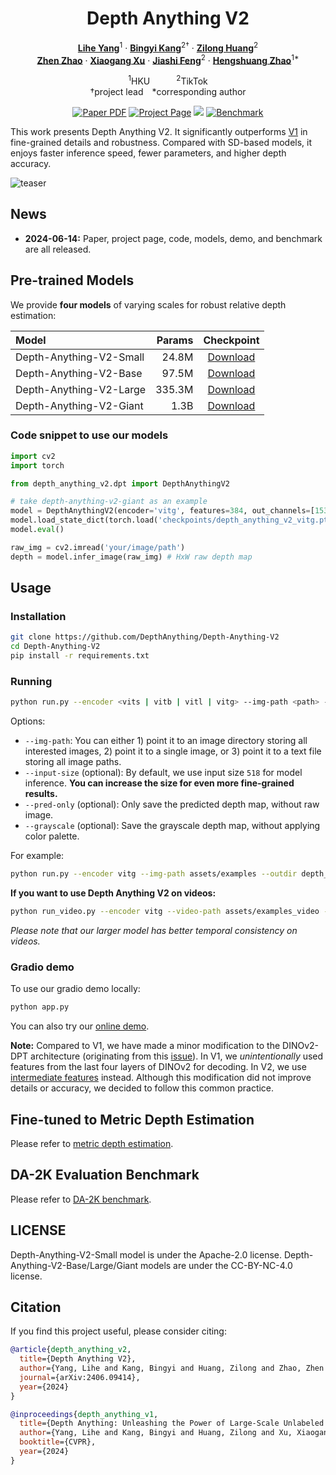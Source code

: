 <div align="center">
<h1>Depth Anything V2</h1>

[**Lihe Yang**](https://liheyoung.github.io/)<sup>1</sup> · [**Bingyi Kang**](https://bingykang.github.io/)<sup>2&dagger;</sup> · [**Zilong Huang**](http://speedinghzl.github.io/)<sup>2</sup>
<br>
[**Zhen Zhao**](http://zhaozhen.me/) · [**Xiaogang Xu**](https://xiaogang00.github.io/) · [**Jiashi Feng**](https://sites.google.com/site/jshfeng/)<sup>2</sup> · [**Hengshuang Zhao**](https://hszhao.github.io/)<sup>1*</sup>

<sup>1</sup>HKU&emsp;&emsp;&emsp;<sup>2</sup>TikTok
<br>
&dagger;project lead&emsp;*corresponding author

<a href="https://arxiv.org/abs/2406.09414"><img src='https://img.shields.io/badge/arXiv-Depth Anything V2-red' alt='Paper PDF'></a>
<a href='https://depth-anything-v2.github.io'><img src='https://img.shields.io/badge/Project_Page-Depth Anything V2-green' alt='Project Page'></a>
<a href='https://huggingface.co/spaces/depth-anything/Depth-Anything-V2'><img src='https://img.shields.io/badge/%F0%9F%A4%97%20Hugging%20Face-Spaces-blue'></a>
<a href='https://huggingface.co/datasets/depth-anything/DA-2K'><img src='https://img.shields.io/badge/Benchmark-DA--2K-yellow' alt='Benchmark'></a>
</div>

This work presents Depth Anything V2. It significantly outperforms [V1](https://github.com/LiheYoung/Depth-Anything) in fine-grained details and robustness. Compared with SD-based models, it enjoys faster inference speed, fewer parameters, and higher depth accuracy.

![teaser](assets/teaser.png)

## News

- **2024-06-14:** Paper, project page, code, models, demo, and benchmark are all released.


## Pre-trained Models

We provide **four models** of varying scales for robust relative depth estimation:

| Model | Params | Checkpoint |
|:-|-:|:-:|
| Depth-Anything-V2-Small | 24.8M | [Download](https://huggingface.co/depth-anything/Depth-Anything-V2-Small/resolve/main/depth_anything_v2_vits.pth?download=true) |
| Depth-Anything-V2-Base | 97.5M | [Download](https://huggingface.co/depth-anything/Depth-Anything-V2-Base/resolve/main/depth_anything_v2_vitb.pth?download=true) |
| Depth-Anything-V2-Large | 335.3M | [Download](https://huggingface.co/depth-anything/Depth-Anything-V2-Large/resolve/main/depth_anything_v2_vitl.pth?download=true) |
| Depth-Anything-V2-Giant | 1.3B | [Download](https://huggingface.co/depth-anything/Depth-Anything-V2-Giant/resolve/main/depth_anything_v2_vitg.pth?download=true) |


### Code snippet to use our models
```python
import cv2
import torch

from depth_anything_v2.dpt import DepthAnythingV2

# take depth-anything-v2-giant as an example
model = DepthAnythingV2(encoder='vitg', features=384, out_channels=[1536, 1536, 1536, 1536])
model.load_state_dict(torch.load('checkpoints/depth_anything_v2_vitg.pth', map_location='cpu'))
model.eval()

raw_img = cv2.imread('your/image/path')
depth = model.infer_image(raw_img) # HxW raw depth map
```

## Usage

### Installation

```bash
git clone https://github.com/DepthAnything/Depth-Anything-V2
cd Depth-Anything-V2
pip install -r requirements.txt
```

### Running

```bash
python run.py --encoder <vits | vitb | vitl | vitg> --img-path <path> --outdir <outdir> [--input-size <size>] [--pred-only] [--grayscale]
```
Options:
- `--img-path`: You can either 1) point it to an image directory storing all interested images, 2) point it to a single image, or 3) point it to a text file storing all image paths.
- `--input-size` (optional): By default, we use input size `518` for model inference. **You can increase the size for even more fine-grained results.**
- `--pred-only` (optional): Only save the predicted depth map, without raw image.
- `--grayscale` (optional): Save the grayscale depth map, without applying color palette.

For example:
```bash
python run.py --encoder vitg --img-path assets/examples --outdir depth_vis
```

**If you want to use Depth Anything V2 on videos:**

```bash
python run_video.py --encoder vitg --video-path assets/examples_video --outdir video_depth_vis
```

*Please note that our larger model has better temporal consistency on videos.*


### Gradio demo

To use our gradio demo locally:

```bash
python app.py
```

You can also try our [online demo](https://huggingface.co/spaces/Depth-Anything/Depth-Anything-V2).

**Note:** Compared to V1, we have made a minor modification to the DINOv2-DPT architecture (originating from this [issue](https://github.com/LiheYoung/Depth-Anything/issues/81)). In V1, we *unintentionally* used features from the last four layers of DINOv2 for decoding. In V2, we use [intermediate features](https://github.com/DepthAnything/Depth-Anything-V2/blob/2cbc36a8ce2cec41d38ee51153f112e87c8e42d8/depth_anything_v2/dpt.py#L164-L169) instead. Although this modification did not improve details or accuracy, we decided to follow this common practice.



## Fine-tuned to Metric Depth Estimation

Please refer to [metric depth estimation](./metric_depth).


## DA-2K Evaluation Benchmark

Please refer to [DA-2K benchmark](./DA-2K.md).

## LICENSE

Depth-Anything-V2-Small model is under the Apache-2.0 license. Depth-Anything-V2-Base/Large/Giant models are under the CC-BY-NC-4.0 license.


## Citation

If you find this project useful, please consider citing:

```bibtex
@article{depth_anything_v2,
  title={Depth Anything V2},
  author={Yang, Lihe and Kang, Bingyi and Huang, Zilong and Zhao, Zhen and Xu, Xiaogang and Feng, Jiashi and Zhao, Hengshuang},
  journal={arXiv:2406.09414},
  year={2024}
}

@inproceedings{depth_anything_v1,
  title={Depth Anything: Unleashing the Power of Large-Scale Unlabeled Data}, 
  author={Yang, Lihe and Kang, Bingyi and Huang, Zilong and Xu, Xiaogang and Feng, Jiashi and Zhao, Hengshuang},
  booktitle={CVPR},
  year={2024}
}
```